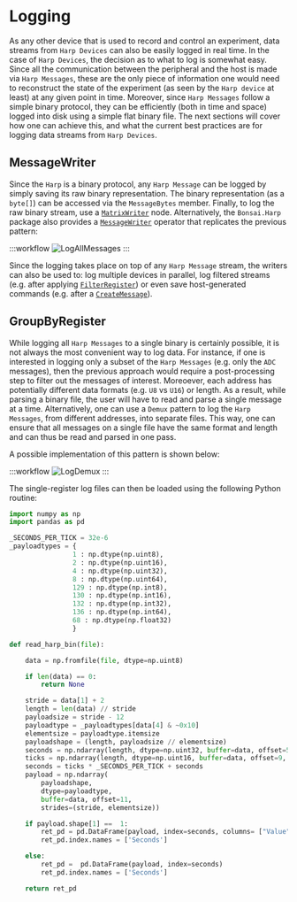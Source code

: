 # Logging

As any other device that is used to record and control an experiment, data streams from `Harp Devices` can also be easily logged in real time.
In the case of `Harp Devices`, the decision as to what to log is somewhat easy. Since all the communication between the peripheral and the host is made via `Harp Messages`, these are the only piece of information one would need to reconstruct the state of the experiment (as seen by the `Harp device` at least) at any given point in time.
Moreover, since `Harp Messages` follow a simple binary protocol, they can be efficiently (both in time and space) logged into disk using a simple flat binary file. The next sections will cover how one can achieve this, and what the current best practices are for logging data streams from `Harp Devices`.

## MessageWriter

Since the `Harp` is a binary protocol, any `Harp Message` can be logged by simply saving its raw binary representation. The binary representation (as a `byte[]`) can be accessed via the `MessageBytes` member. Finally, to log the raw binary stream, use a [`MatrixWriter`](xref:Bonsai.Dsp.MatrixWriter) node. Alternatively, the `Bonsai.Harp` package also provides a [`MessageWriter`](xref:Bonsai.Harp.MessageWriter) operator that replicates the previous pattern:

:::workflow
![LogAllMessages](~/workflows/log-all-messages.bonsai)
:::

Since the logging takes place on top of any `Harp Message` stream, the writers can also be used to: log multiple devices in parallel, log filtered streams (e.g. after applying [`FilterRegister`](xref:Bonsai.Harp.FilterRegister)) or even save host-generated commands (e.g. after a [`CreateMessage`](xref:Bonsai.Harp.CreateMessage)).

## GroupByRegister

While logging all `Harp Messages` to a single binary is certainly possible, it is not always the most convenient way to log data. For instance, if one is interested in logging only a subset of the `Harp Messages` (e.g. only the `ADC` messages), then the previous approach would require a post-processing step to filter out the messages of interest. Moreoever, each address has potentially different data formats (e.g. `U8` vs `U16`) or length. As a result, while parsing a binary file, the user will have to read and parse a single message at a time. Alternatively, one can use a `Demux` pattern to log the `Harp Messages`, from different addresses, into separate files. This way, one can ensure that all messages on a single file have the same format and length and can thus be read and parsed in one pass.

A possible implementation of this pattern is shown below:

:::workflow
![LogDemux](~/workflows/log-demux.bonsai)
:::

The single-register log files can then be loaded using the following Python routine:

```Python
import numpy as np
import pandas as pd

_SECONDS_PER_TICK = 32e-6
_payloadtypes = {
                1 : np.dtype(np.uint8),
                2 : np.dtype(np.uint16),
                4 : np.dtype(np.uint32),
                8 : np.dtype(np.uint64),
                129 : np.dtype(np.int8),
                130 : np.dtype(np.int16),
                132 : np.dtype(np.int32),
                136 : np.dtype(np.int64),
                68 : np.dtype(np.float32)
                }

def read_harp_bin(file):

    data = np.fromfile(file, dtype=np.uint8)

    if len(data) == 0:
        return None

    stride = data[1] + 2
    length = len(data) // stride
    payloadsize = stride - 12
    payloadtype = _payloadtypes[data[4] & ~0x10]
    elementsize = payloadtype.itemsize
    payloadshape = (length, payloadsize // elementsize)
    seconds = np.ndarray(length, dtype=np.uint32, buffer=data, offset=5, strides=stride)
    ticks = np.ndarray(length, dtype=np.uint16, buffer=data, offset=9, strides=stride)
    seconds = ticks * _SECONDS_PER_TICK + seconds
    payload = np.ndarray(
        payloadshape,
        dtype=payloadtype,
        buffer=data, offset=11,
        strides=(stride, elementsize))

    if payload.shape[1] ==  1:
        ret_pd = pd.DataFrame(payload, index=seconds, columns= ["Value"])
        ret_pd.index.names = ['Seconds']

    else:
        ret_pd =  pd.DataFrame(payload, index=seconds)
        ret_pd.index.names = ['Seconds']

    return ret_pd
```